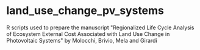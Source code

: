 # land_use_change_pv_systems
R scripts used to prepare the manuscript "Regionalized Life Cycle Analysis of Ecosystem External Cost Associated with Land Use Change in Photovoltaic Systems" by Molocchi, Brivio, Mela and Girardi
